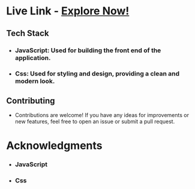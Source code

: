 # Live Link - <a target="_blank" href="https://adarshjai-portfolio.netlify.app/">Explore Now!</a>

## Tech Stack

- ### JavaScript: Used for building the front end of the application.
- ### Css: Used for styling and design, providing a clean and modern look.

## Contributing

- Contributions are welcome! If you have any ideas for improvements or new features, feel free to open an issue or submit a pull request.

# Acknowledgments
- ### JavaScript
- ### Css
